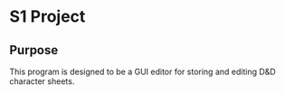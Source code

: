 # S1 Project

## Purpose
This program is designed to be a GUI editor for storing and editing D&D character sheets.